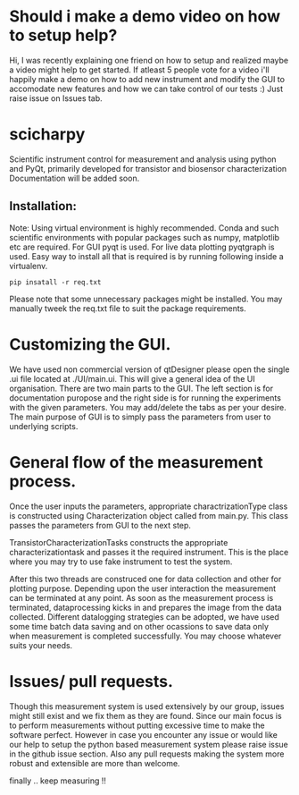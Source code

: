 # Should i make a demo video on how to setup help? 
Hi, I was recently explaining one friend on how to setup and realized maybe a video might help to get started. If atleast 5 people vote for a video i'll happily make a demo on how to add new instrument and modify the GUI to accomodate new features and how we can take control of our tests :) Just raise issue on Issues tab.

# scicharpy

Scientific instrument control for measurement and analysis using python and PyQt, primarily developed for transistor and biosensor characterization
Documentation will be added soon.

## Installation:

Note: Using virtual environment is highly recommended. Conda and such scientific environments with popular packages such as numpy, matplotlib etc are required. For GUI pyqt is used. For live data plotting pyqtgraph is used. Easy way to install all that is required is by running following inside a virtualenv.

`pip insatall -r req.txt`

Please note that some unnecessary packages might be installed. You may manually tweek the req.txt file to suit the package requirements.

# Customizing the GUI.

We have used non commercial version of qtDesigner please open the single .ui file located at
./UI/main.ui. This will give a general idea of the UI organisation. There are two main parts to the GUI. The left section is for documentation puropose and the right side is for running the experiments with the given parameters.
You may add/delete the tabs as per your desire. The main purpose of GUI is to simply pass the parameters from user to underlying scripts.

# General flow of the measurement process.

Once the user inputs the parameters, appropriate charactrizationType class is constructed using Characterization object called from main.py. This class passes the parameters from GUI to the next step.

TransistorCharacterizationTasks constructs the appropriate characterizationtask and passes it the required instrument. This is the place where you may try to use fake instrument to test the system.

After this two threads are construced one for data collection and other for plotting purpose.
Depending upon the user interaction the measurement can be terminated at any point. As soon as the measurement process is terminated, dataprocessing kicks in and prepares the image from the data collected.
Different datalogging strategies can be adopted, we have used some time batch data saving and on other ocassions to save data only when measurement is completed successfully. You may choose whatever suits your needs.

# Issues/ pull requests.

Though this measurement system is used extensively by our group, issues might still exist and we fix them as they are found. Since our main focus is to perform measurements without putting excessive time to make the software perfect. However in case you encounter any issue or would like our help to setup the python based measurement system please raise issue in the github issue section. Also any pull requests making the system more robust and extensible are more than welcome.

finally .. keep measuring !!
